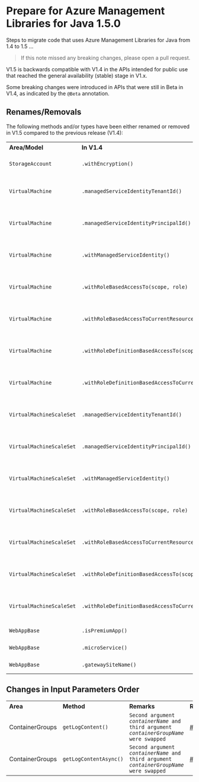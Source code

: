 # Prepare for Azure Management Libraries for Java 1.5.0 #

Steps to migrate code that uses Azure Management Libraries for Java from 1.4 to 1.5 ...

> If this note missed any breaking changes, please open a pull request.


V1.5 is backwards compatible with V1.4 in the APIs intended for public use that reached the general availability (stable) stage in V1.x. 

Some breaking changes were introduced in APIs that were still in Beta in V1.4, as indicated by the `@Beta` annotation.


## Renames/Removals

The following methods and/or types have been either renamed or removed in V1.5 compared to the previous release (V1.4):

<table>
  <tr>
    <th align=left>Area/Model</th>
    <th align=left>In V1.4</th>
    <th align=left>In V1.5</th>
    <th align=left>Remarks</th>
    <th align=left>Ref</th>
  </tr>
  <tr>
    <td><code>StorageAccount</code></td>
    <td><code>.withEncryption()</code></td>
    <td><i>Deprecated</i></td>
    <td>Use <code>withBlobEncryption()</code> instead</td>
    <td><a href="https://github.com/Azure/azure-libraries-for-java/pull/89">PR #89 </a></td>
  </tr>
  <tr>
    <td><code>VirtualMachine</code></td>
    <td><code>.managedServiceIdentityTenantId()</code></td>
    <td><code>.systemAssignedManagedServiceIdentityTenantId()</code></td>
    <td></td>
    <td><a href="https://github.com/Azure/azure-libraries-for-java/pull/83">PR #83 </a><br/><a href="https://github.com/Azure/azure-libraries-for-java/pull/88">PR #88</a></td>
  </tr>
  <tr>
    <td><code>VirtualMachine</code></td>
    <td><code>.managedServiceIdentityPrincipalId()</code></td>
    <td><code>.systemAssignedManagedServiceIdentityPrincipalId()</code></td>
    <td></td>
    <td><a href="https://github.com/Azure/azure-libraries-for-java/pull/83">PR #83 </a><br/><a href="https://github.com/Azure/azure-libraries-for-java/pull/88">PR #88</a></td>
  </tr>
  <tr>
    <td><code>VirtualMachine</code></td>
    <td><code>.withManagedServiceIdentity()</code></td>
    <td><code>.withSystemAssignedManagedServiceIdentity()</code></td>
    <td></td>
    <td><a href="https://github.com/Azure/azure-libraries-for-java/pull/83">PR #83 </a><br/><a href="https://github.com/Azure/azure-libraries-for-java/pull/88">PR #88</a></td>
  </tr>
  <tr>
    <td><code>VirtualMachine</code></td>
    <td><code>.withRoleBasedAccessTo(scope, role)</code></td>
    <td><code>.withSystemAssignedIdentityBasedAccessTo(resourceId, role)</code></td>
    <td></td>
    <td><a href="https://github.com/Azure/azure-libraries-for-java/pull/83">PR #83 </a><br/><a href="https://github.com/Azure/azure-libraries-for-java/pull/88">PR #88</a></td>
  </tr>
  <tr>
    <td><code>VirtualMachine</code></td>
    <td><code>.withRoleBasedAccessToCurrentResourceGroup(role)</code></td>
    <td><code>.withSystemAssignedIdentityBasedAccessToCurrentResourceGroup(role)</code></td>
    <td></td>
    <td><a href="https://github.com/Azure/azure-libraries-for-java/pull/83">PR #83 </a><br/><a href="https://github.com/Azure/azure-libraries-for-java/pull/88">PR #88</a></td>
  </tr>
  <tr>
    <td><code>VirtualMachine</code></td>
    <td><code>.withRoleDefinitionBasedAccessTo(scope, roleDefinitionId)</code></td>
    <td><code>.withSystemAssignedIdentityBasedAccessTo(resourceId, roleDefinitionId)</code></td>
    <td></td>
    <td><a href="https://github.com/Azure/azure-libraries-for-java/pull/83">PR #83 </a><br/><a href="https://github.com/Azure/azure-libraries-for-java/pull/88">PR #88</a></td>
  </tr>
  <tr>
    <td><code>VirtualMachine</code></td>
    <td><code>.withRoleDefinitionBasedAccessToCurrentResourceGroup(roleDefinitionId)</code></td>
    <td><code>.withSystemAssignedIdentityBasedAccessToCurrentResourceGroup(roleDefinitionId)</code></td>
    <td></td>
    <td><a href="https://github.com/Azure/azure-libraries-for-java/pull/83">PR #83 </a><br/><a href="https://github.com/Azure/azure-libraries-for-java/pull/88">PR #88</a></td>
  </tr>
  <tr>
    <td><code>VirtualMachineScaleSet</code></td>
    <td><code>.managedServiceIdentityTenantId()</code></td>
    <td><code>.systemAssignedManagedServiceIdentityTenantId()</code></td>
    <td></td>
    <td><a href="https://github.com/Azure/azure-libraries-for-java/pull/83">PR #83 </a><br/><a href="https://github.com/Azure/azure-libraries-for-java/pull/88">PR #88</a></td>
  </tr>
  <tr>
    <td><code>VirtualMachineScaleSet</code></td>
    <td><code>.managedServiceIdentityPrincipalId()</code></td>
    <td><code>.systemAssignedManagedServiceIdentityPrincipalId()</code></td>
    <td></td>
    <td><a href="https://github.com/Azure/azure-libraries-for-java/pull/83">PR #83 </a><br/><a href="https://github.com/Azure/azure-libraries-for-java/pull/88">PR #88</a></td>
  </tr>
  <tr>
    <td><code>VirtualMachineScaleSet</code></td>
    <td><code>.withManagedServiceIdentity()</code></td>
    <td><code>.withSystemAssignedManagedServiceIdentity()</code></td>
    <td></td>
    <td><a href="https://github.com/Azure/azure-libraries-for-java/pull/83">PR #83 </a><br/><a href="https://github.com/Azure/azure-libraries-for-java/pull/88">PR #88</a></td>
  </tr>
  <tr>
    <td><code>VirtualMachineScaleSet</code></td>
    <td><code>.withRoleBasedAccessTo(scope, role)</code></td>
    <td><code>.withSystemAssignedIdentityBasedAccessTo(resourceId, role)</code></td>
    <td></td>
    <td><a href="https://github.com/Azure/azure-libraries-for-java/pull/83">PR #83 </a><br/><a href="https://github.com/Azure/azure-libraries-for-java/pull/88">PR #88</a></td>
  </tr>
  <tr>
    <td><code>VirtualMachineScaleSet</code></td>
    <td><code>.withRoleBasedAccessToCurrentResourceGroup(role)</code></td>
    <td><code>.withSystemAssignedIdentityBasedAccessToCurrentResourceGroup(role)</code></td>
    <td></td>
    <td><a href="https://github.com/Azure/azure-libraries-for-java/pull/83">PR #83 </a><br/><a href="https://github.com/Azure/azure-libraries-for-java/pull/88">PR #88</a></td>
  </tr>
  <tr>
    <td><code>VirtualMachineScaleSet</code></td>
    <td><code>.withRoleDefinitionBasedAccessTo(scope, roleDefinitionId)</code></td>
    <td><code>.withSystemAssignedIdentityBasedAccessTo(resourceId, roleDefinitionId)</code></td>
    <td></td>
    <td><a href="https://github.com/Azure/azure-libraries-for-java/pull/83">PR #83 </a><br/><a href="https://github.com/Azure/azure-libraries-for-java/pull/88">PR #88</a></td>
  </tr>
  <tr>
    <td><code>VirtualMachineScaleSet</code></td>
    <td><code>.withRoleDefinitionBasedAccessToCurrentResourceGroup(roleDefinitionId)</code></td>
    <td><code>.withSystemAssignedIdentityBasedAccessToCurrentResourceGroup(roleDefinitionId)</code></td>
    <td></td>
    <td><a href="https://github.com/Azure/azure-libraries-for-java/pull/83">PR #83 </a><br/><a href="https://github.com/Azure/azure-libraries-for-java/pull/88">PR #88</a></td>
  </tr>
  <tr>
    <td><code>WebAppBase</code></td>
    <td><code>.isPremiumApp()</code></td>
    <td><code>Removed</code></td>
    <td></td>
    <td><a href="https://github.com/Azure/azure-libraries-for-java/pull/92">PR #92 </a></td>
  </tr>
  <tr>
    <td><code>WebAppBase</code></td>
    <td><code>.microService()</code></td>
    <td><code>Removed</code></td>
    <td></td>
    <td><a href="https://github.com/Azure/azure-libraries-for-java/pull/92">PR #92 </a></td>
  </tr>
  <tr>
    <td><code>WebAppBase</code></td>
    <td><code>.gatewaySiteName()</code></td>
    <td><code>Removed</code></td>
    <td></td>
    <td><a href="https://github.com/Azure/azure-libraries-for-java/pull/92">PR #92 </a></td>
  </tr>
</table>

## Changes in Input Parameters Order ##

<table>
  <tr>
    <th align=left>Area</th>
    <th align=left>Method</th>
    <th align=left>Remarks</th>
    <th align=left>Ref</th>
  </tr>
  <tr>
    <td>ContainerGroups</td>
    <td><code>getLogContent()</code></td>
    <td><code>Second argument <i>containerName</i> and third argument <i>containerGroupName</i> were swapped</code></td>
    <td><a href="https://github.com/Azure/azure-libraries-for-java/pull/85">#85</a></td>
  </tr>
  <tr>
    <td>ContainerGroups</td>
    <td><code>getLogContentAsync()</code></td>
    <td><code>Second argument <i>containerName</i> and third argument <i>containerGroupName</i> were swapped</code></td>
    <td><a href="https://github.com/Azure/azure-libraries-for-java/pull/85">#85</a></td>
  </tr>
</table>

